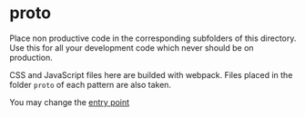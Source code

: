 # proto

Place non productive code in the corresponding subfolders of this directory. 
Use this for all your development code which never should be on production.

CSS and JavaScript files here are builded with webpack. 
Files placed in the folder `proto` of each pattern are also taken.

You may change the [entry point](../proto.js)
